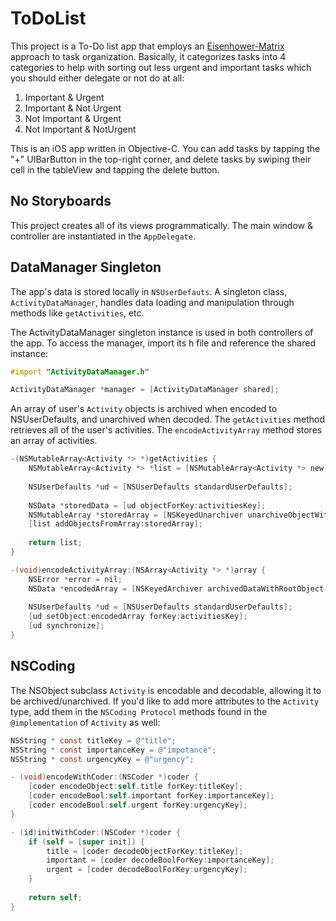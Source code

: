 # ToDoList

This project is a To-Do list app that employs an [Eisenhower-Matrix](https://www.eisenhower.me/eisenhower-matrix/) approach to task organization.
Basically, it categorizes tasks into 4 categories to help with sorting out less urgent and important tasks which you should either delegate or not do at all: 
1. Important & Urgent
2. Important & Not Urgent
3. Not Important & Urgent
4. Not Important & NotUrgent

This is an iOS app written in Objective-C.
You can add tasks by tapping the "+" UIBarButton in the top-right corner, 
and delete tasks by swiping their cell in the tableView and tapping the delete button.

## No Storyboards

This project creates all of its views programmatically. The main window & controller are instantiated in the `AppDelegate`.

## DataManager Singleton

The app's data is stored locally in `NSUserDefauts`. 
A singleton class, `ActivityDataManager`, handles data loading and manipulation through methods like `getActivities`, etc.

The ActivityDataManager singleton instance is used in both controllers of the app.
To access the manager, import its h file and reference the shared instance:

```objective-c
#import "ActivityDataManager.h"

ActivityDataManager *manager = [ActivityDataManager shared];
```

An array of user's `Activity` objects is archived when encoded to NSUserDefaults, and unarchived when decoded.
The `getActivities` method retrieves all of the user's activities.
The `encodeActivityArray` method stores an array of activities.

```objective-c
-(NSMutableArray<Activity *> *)getActivities {
    NSMutableArray<Activity *> *list = [NSMutableArray<Activity *> new];
    
    NSUserDefaults *ud = [NSUserDefaults standardUserDefaults];
    
    NSData *storedData = [ud objectForKey:activitiesKey];
    NSMutableArray *storedArray = [NSKeyedUnarchiver unarchiveObjectWithData:storedData];
    [list addObjectsFromArray:storedArray];
    
    return list;
}

-(void)encodeActivityArray:(NSArray<Activity *> *)array {
    NSError *error = nil;
    NSData *encodedArray = [NSKeyedArchiver archivedDataWithRootObject:array requiringSecureCoding:NO error:&error];
    
    NSUserDefaults *ud = [NSUserDefaults standardUserDefaults];
    [ud setObject:encodedArray forKey:activitiesKey];
    [ud synchronize];
}
```

## NSCoding

The NSObject subclass `Activity` is encodable and decodable, allowing it to be archived/unarchived.
If you'd like to add more attributes to the `Activity` type, add them in the `NSCoding Protocol` methods 
found in the `@implementation` of `Activity` as well:

```objective-c
NSString * const titleKey = @"title";
NSString * const importanceKey = @"impotance";
NSString * const urgencyKey = @"urgency";

- (void)encodeWithCoder:(NSCoder *)coder {
    [coder encodeObject:self.title forKey:titleKey];
    [coder encodeBool:self.important forKey:importanceKey];
    [coder encodeBool:self.urgent forKey:urgencyKey];
}

- (id)initWithCoder:(NSCoder *)coder {
    if (self = [super init]) {
        title = [coder decodeObjectForKey:titleKey];
        important = [coder decodeBoolForKey:importanceKey];
        urgent = [coder decodeBoolForKey:urgencyKey];
    }
    
    return self;
}
```

